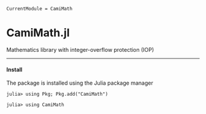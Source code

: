 ```@meta
CurrentModule = CamiMath
```

# CamiMath.jl

Mathematics library with integer-overflow protection (IOP)

---

#### Install

The package is installed using the Julia package manager

```
julia> using Pkg; Pkg.add("CamiMath")

julia> using CamiMath
```



